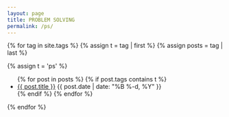 ```yaml
---
layout: page
title: PROBLEM SOLVING
permalink: /ps/
---
```



{% for tag in site.tags %}
{% assign t = tag | first %}
{% assign posts = tag | last %}

{% assign t = 'ps' %}

<ul>
	{% for post in posts %}
		{% if post.tags contains t %}
		<li>
			<a href="{{ post.url }}">{{ post.title }}</a>
			<span class="date">{{ post.date | date: "%B %-d, %Y"  }}</span>
		</li>
		{% endif %}
	{% endfor %}
</ul>
{% endfor %}
